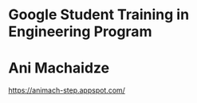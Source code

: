 # Google Student Training in Engineering Program
# Ani Machaidze

https://animach-step.appspot.com/
